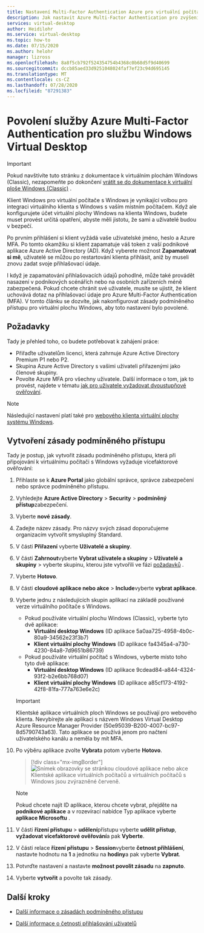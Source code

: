 ```yaml
---
title: Nastavení Multi-Factor Authentication Azure pro virtuální počítače s Windows – Azure
description: Jak nastavit Azure Multi-Factor Authentication pro zvýšení zabezpečení na virtuálním počítači s Windows
services: virtual-desktop
author: Heidilohr
ms.service: virtual-desktop
ms.topic: how-to
ms.date: 07/15/2020
ms.author: helohr
manager: lizross
ms.openlocfilehash: 8a8f5cb792f524354754b4368c0b68d5f9d40699
ms.sourcegitcommit: dccb85aed33d9251048024faf7ef23c94d695145
ms.translationtype: MT
ms.contentlocale: cs-CZ
ms.lasthandoff: 07/28/2020
ms.locfileid: "87291383"
---
```

# <a name="enable-azure-multi-factor-authentication-for-windows-virtual-desktop"></a>Povolení služby Azure Multi-Factor Authentication pro službu Windows Virtual Desktop

>[!IMPORTANT]
> Pokud navštívíte tuto stránku z dokumentace k virtuálním plochám Windows (Classic), nezapomeňte po dokončení [vrátit se do dokumentace k virtuální ploše Windows (Classic)](./virtual-desktop-fall-2019/tenant-setup-azure-active-directory.md) .

Klient Windows pro virtuální počítače s Windows je vynikající volbou pro integraci virtuálního klienta s Windows s vaším místním počítačem. Když ale konfigurujete účet virtuální plochy Windows na klienta Windows, budete muset provést určitá opatření, abyste měli jistotu, že sami a uživatelé budou v bezpečí.

Po prvním přihlášení si klient vyžádá vaše uživatelské jméno, heslo a Azure MFA. Po tomto okamžiku si klient zapamatuje váš token z vaší podnikové aplikace Azure Active Directory (AD). Když vyberete možnost **Zapamatovat si mě**, uživatelé se můžou po restartování klienta přihlásit, aniž by museli znovu zadat svoje přihlašovací údaje.

I když je zapamatování přihlašovacích údajů pohodlné, může také provádět nasazení v podnikových scénářích nebo na osobních zařízeních méně zabezpečená. Pokud chcete chránit své uživatele, musíte se ujistit, že klient uchovává dotaz na přihlašovací údaje pro Azure Multi-Factor Authentication (MFA). V tomto článku se dozvíte, jak nakonfigurovat zásady podmíněného přístupu pro virtuální plochu Windows, aby toto nastavení bylo povolené.

## <a name="prerequisites"></a>Požadavky

Tady je přehled toho, co budete potřebovat k zahájení práce:

- Přiřaďte uživatelům licenci, která zahrnuje Azure Active Directory Premium P1 nebo P2.
- Skupina Azure Active Directory s vašimi uživateli přiřazenými jako členové skupiny.
- Povolte Azure MFA pro všechny uživatele. Další informace o tom, jak to provést, najdete v tématu [jak pro uživatele vyžadovat dvoustupňové ověřování](../active-directory/authentication/howto-mfa-userstates.md#view-the-status-for-a-user).

> [!NOTE]
> Následující nastavení platí také pro [webového klienta virtuální plochy systému Windows](https://rdweb.wvd.microsoft.com/webclient/index.html).

## <a name="create-a-conditional-access-policy"></a>Vytvoření zásady podmíněného přístupu

Tady je postup, jak vytvořit zásadu podmíněného přístupu, která při připojování k virtuálnímu počítači s Windows vyžaduje vícefaktorové ověřování:

1. Přihlaste se k **Azure Portal** jako globální správce, správce zabezpečení nebo správce podmíněného přístupu.
2. Vyhledejte **Azure Active Directory**  >  **Security**  >  **podmíněný přístup**zabezpečení.
3. Vyberte **nové zásady**.
4. Zadejte název zásady. Pro názvy svých zásad doporučujeme organizacím vytvořit smysluplný Standard.
5. V části **Přiřazení** vyberte **Uživatelé a skupiny**.
6. V části **Zahrnout**vyberte **Vybrat uživatele a skupiny**  >  **Uživatelé a skupiny** > vyberte skupinu, kterou jste vytvořili ve fázi [požadavků](#prerequisites) .
7. Vyberte **Hotovo**.
8. V části **cloudové aplikace nebo akce**  >  **Include**vyberte **vybrat aplikace**.
9. Vyberte jednu z následujících skupin aplikací na základě používané verze virtuálního počítače s Windows.
   - Pokud používáte virtuální plochu Windows (Classic), vyberte tyto dvě aplikace:
       - **Virtuální desktop Windows** (ID aplikace 5a0aa725-4958-4b0c-80a9-34562e23f3b7)
       - **Klient virtuální plochy Windows** (ID aplikace fa4345a4-a730-4230-84a8-7d9651b86739)
   - Pokud používáte virtuální počítač s Windows, vyberte místo toho tyto dvě aplikace:
       -  **Virtuální desktop Windows** (ID aplikace 9cdead84-a844-4324-93f2-b2e6bb768d07)
       -  **Klient virtuální plochy Windows** (ID aplikace a85cf173-4192-42f8-81fa-777a763e6e2c)

   >[!IMPORTANT]
   > Klientské aplikace virtuálních ploch Windows se používají pro webového klienta. Nevybírejte ale aplikaci s názvem Windows Virtual Desktop Azure Resource Manager Provider (50e95039-B200-4007-bc97-8d5790743a63). Tato aplikace se používá jenom pro načtení uživatelského kanálu a neměla by mít MFA.
  
1. Po výběru aplikace zvolte **Vybrat**a potom vyberte **Hotovo**.

   > [!div class="mx-imgBorder"]
   > ![Snímek obrazovky se stránkou cloudové aplikace nebo akce Klientské aplikace virtuálních počítačů a virtuálních počítačů s Windows jsou zvýrazněné červeně.](media/cloud-apps-enterprise.png)

   >[!NOTE]
   >Pokud chcete najít ID aplikace, kterou chcete vybrat, přejděte na **podnikové aplikace** a v rozevírací nabídce Typ aplikace vyberte **aplikace Microsoftu** .

10. V části **řízení přístupu**  >  **udělení**přístupu vyberte **udělit přístup**, **vyžadovat vícefaktorové ověřování**a pak **Vyberte**.
11. V části relace **řízení přístupu**  >  **Session**vyberte **četnost přihlášení**, nastavte hodnotu na **1** a jednotku na **hodiny**a pak vyberte **Vybrat**.
12. Potvrďte nastavení a nastavte **možnost povolit zásadu** na **zapnuto**.
13. Vyberte **vytvořit** a povolte tak zásady.

## <a name="next-steps"></a>Další kroky

- [Další informace o zásadách podmíněného přístupu](../active-directory/conditional-access/concept-conditional-access-policies.md)

- [Další informace o četnosti přihlašování uživatelů](../active-directory/conditional-access/howto-conditional-access-session-lifetime.md#user-sign-in-frequency)

